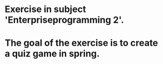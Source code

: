 # Exercise in subject 'Enterpriseprogramming 2'. 
# The goal of the exercise is to create a quiz game in spring.